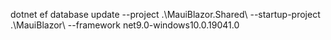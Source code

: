 dotnet ef database update --project .\MauiBlazor.Shared\ --startup-project .\MauiBlazor\ --framework net9.0-windows10.0.19041.0
